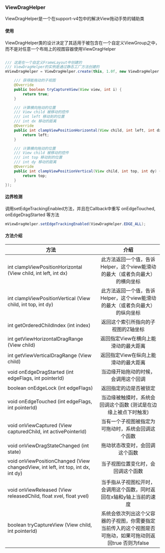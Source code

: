 ### ViewDragHelper

ViewDragHelper是一个在support-v4包中的解决View拖动手势的辅助类

#### 使用

ViewDragHelper类的设计决定了其适用于被包含在一个自定义ViewGroup之中，而不是对任意一个布局上的视图容器使用ViewDragHelper

```java

/// 这是在一个自定义FrameLayout中创建的
/// ViewDragHelper的实例是通过静态工厂方法创建的
mViewDragHelper = ViewDragHelper.create(this, 1.0f, new ViewDragHelper.Callback() {

    /// 获得能拖动的子视图
    @Override
    public boolean tryCaptureView(View view, int i) {
        return true;
    }

    /// 计算横向拖动的位置
    /// View child 被移动的控件
    /// int left 移动到的位置
    /// int dx 移动的距离
    @Override
    public int clampViewPositionHorizontal(View child, int left, int dx) {
        return left;
    }

    /// 计算横向拖动的位置
    /// View child 被移动的控件
    /// int top 移动到的位置
    /// int dy 移动的距离
    @Override
    public int clampViewPositionVertical(View child, int top, int dy) {
        return top;
    }
});

```

#### 边界检测

调用setEdgeTrackingEnabled方法，并且在Callback中重写 onEdgeTouched, onEdgeDragStarted 等方法

```java
mViewDragHelper.setEdgeTrackingEnabled(ViewDragHelper.EDGE_ALL);
```

#### 方法介绍
| 方法 | 介绍 |
| ------------- |:-------------:|
| int clampViewPositionHorizontal (View child, int left, int dx)	| 此方法返回一个值，告诉Helper，这个view能滑动的最大（或者负向最大）的横向坐标 |
| int clampViewPositionVertical (View child, int top, int dy)	|  此方法返回一个值，告诉Helper，这个view能滑动的最大（或者负向最大）的纵向坐标 |
| int getOrderedChildIndex (int index)	| 返回这个索引所指向的子视图的Z轴坐标 |
| int getViewHorizontalDragRange (View child)	| 返回指定View在横向上能滑动的最大距离 |
| int getViewVerticalDragRange (View child)	| 返回指定View在纵向上能滑动的最大距离 |
| void onEdgeDragStarted (int edgeFlags, int pointerId)	| 当边缘开始拖动的时候，会调用这个回调 |
| boolean onEdgeLock (int edgeFlags)	| 返回指定的边是否被锁定 |
| void onEdgeTouched (int edgeFlags, int pointerId)	| 当边缘被触摸时，系统会回调这个函数 (测试是在边缘上被点下时触发) |
| void onViewCaptured (View capturedChild, int activePointerId)	| 当有一个子视图被指定为可拖动时，系统会回调这个函数 |
| void onViewDragStateChanged (int state)	| 拖动状态改变时，会回调这个函数 |
| void onViewPositionChanged (View changedView, int left, int top, int dx, int dy)	| 当子视图位置变化时，会回调这个函数 |
| void onViewReleased (View releasedChild, float xvel, float yvel)	| 当手指从子视图松开时，会调用这个函数，同时返回在x轴和y轴上当前的速度 |
| boolean tryCaptureView (View child, int pointerId)	| 系统会依次列出这个父容器的子视图，你需要指定当前传入的这个视图是否可拖动，如果可拖动则返回true 否则为false |
